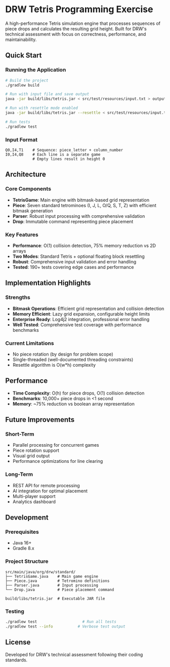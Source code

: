 # DRW Tetris Programming Exercise

A high-performance Tetris simulation engine that processes sequences of piece drops and calculates the resulting grid height. Built for DRW's technical assessment with focus on correctness, performance, and maintainability.

## Quick Start

### Running the Application
```bash
# Build the project
./gradlew build

# Run with input file and save output
java -jar build/libs/tetris.jar < src/test/resources/input.txt > output.txt

# Run with resettle mode enabled
java -jar build/libs/tetris.jar --resettle < src/test/resources/input.txt > output.txt

# Run tests
./gradlew test
```

### Input Format
```
Q0,I4,T1    # Sequence: piece_letter + column_number
I0,I4,Q8    # Each line is a separate game
            # Empty lines result in height 0
```

## Architecture

### Core Components
- **TetrisGame**: Main engine with bitmask-based grid representation
- **Piece**: Seven standard tetrominoes (I, J, L, O/Q, S, T, Z) with efficient bitmask generation
- **Parser**: Robust input processing with comprehensive validation
- **Drop**: Immutable command representing piece placement

### Key Features
- **Performance**: O(1) collision detection, 75% memory reduction vs 2D arrays
- **Two Modes**: Standard Tetris + optional floating block resettling
- **Robust**: Comprehensive input validation and error handling
- **Tested**: 190+ tests covering edge cases and performance

## Implementation Highlights

### Strengths
- **Bitmask Operations**: Efficient grid representation and collision detection
- **Memory Efficient**: Lazy grid expansion, configurable height limits
- **Enterprise Ready**: Log4j2 integration, professional error handling
- **Well Tested**: Comprehensive test coverage with performance benchmarks

### Current Limitations
- No piece rotation (by design for problem scope)
- Single-threaded (well-documented threading constraints)
- Resettle algorithm is O(w*h) complexity

## Performance
- **Time Complexity**: O(h) for piece drops, O(1) collision detection
- **Benchmarks**: 10,000+ piece drops in <1 second
- **Memory**: ~75% reduction vs boolean array representation

## Future Improvements

### Short-Term
- Parallel processing for concurrent games
- Piece rotation support
- Visual grid output
- Performance optimizations for line clearing

### Long-Term
- REST API for remote processing
- AI integration for optimal placement
- Multi-player support
- Analytics dashboard

## Development

### Prerequisites
- Java 16+
- Gradle 8.x

### Project Structure
```
src/main/java/org/drw/standard/
├── TetrisGame.java    # Main game engine
├── Piece.java         # Tetromino definitions
├── Parser.java        # Input processing
└── Drop.java          # Piece placement command

build/libs/tetris.jar  # Executable JAR file
```

### Testing
```bash
./gradlew test                    # Run all tests
./gradlew test --info           # Verbose test output
```

## License
Developed for DRW's technical assessment following their coding standards.
